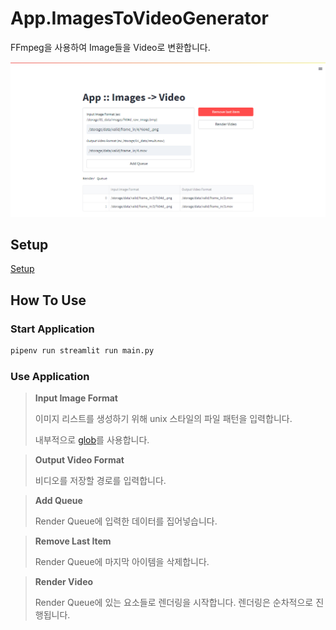 # App.ImagesToVideoGenerator

FFmpeg을 사용하여 Image들을 Video로 변환합니다.

![](./image/capture.PNG)

## Setup

[Setup](./doc/setup.md)

## How To Use

### Start Application

```bash
pipenv run streamlit run main.py
```

### Use Application

> **Input Image Format**
> 
> 이미지 리스트를 생성하기 위해 unix 스타일의 파일 패턴을 입력합니다.
> 
> 내부적으로 [glob](https://docs.python.org/3/library/glob.html)를 사용합니다.

> **Output Video Format**
> 
> 비디오를 저장할 경로를 입력합니다.

> **Add Queue**
> 
> Render Queue에 입력한 데이터를 집어넣습니다.

> **Remove Last Item**
> 
> Render Queue에 마지막 아이템을 삭제합니다.

> **Render Video**
> 
> Render Queue에 있는 요소들로 렌더링을 시작합니다. 렌더링은 순차적으로 진행됩니다.
